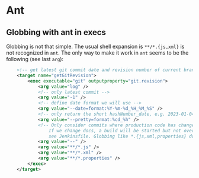 # Ant

## Globbing with ant in execs

Globbing is not that simple. The usual shell expansion is `**/*.{js,xml}` is not recognized in `ant`. The only way to make it work in `ant` seems to be the following (see last `arg`):

```xml
    <!-- get latest git commit date and revision number of current branch where production code has changed -->
    <target name="getGitRevision">
        <exec executable="git" outputproperty="git.revision">
            <arg value="log" />
            <!-- only latest commit -->
            <arg value="-1" />
            <!-- define date format we will use -->
            <arg value="--date=format:%Y-%m-%d_%H_%M_%S" />
            <!-- only return the short hashNumber_date, e.g. 2023-01-04_13:47:39_15f6fb0 -->
            <arg value="--pretty=format:%cd_%h" />
            <!-- Only consider commits where production code has changed. Beware of defined basedir.
                If we change docs, a build will be started but not overwrite the previous one avoiding build junk,
                see Jenkinsfile. Globbing like *.{js,xml,properties} does not work with ant -->
            <arg value="--" />
            <arg value="**/*.js" />
            <arg value="**/*.xml" />
            <arg value="**/*.properties" />
        </exec>
    </target>
```
